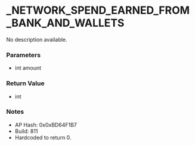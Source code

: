 # _NETWORK_SPEND_EARNED_FROM_BANK_AND_WALLETS

No description available.

### Parameters
* int amount

### Return Value
* int

### Notes
* AP Hash: 0x0xBD64F1B7
* Build: 811
* Hardcoded to return 0.

